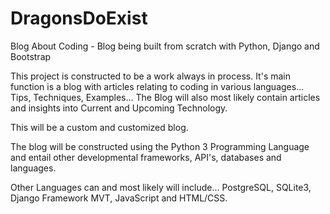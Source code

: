 # DragonsDoExist
Blog About Coding - Blog being built from scratch with Python, Django and Bootstrap

This project is constructed to be a work always in process.  It's main function is a blog with articles relating to coding in various languages...  Tips, Techniques, Examples...  The Blog will also most likely contain articles and insights into Current and Upcoming Technology.  

This will be a custom and customized blog.

The blog will be constructed using the Python 3 Programming Language and entail other developmental frameworks, API's, databases and languages.

Other Languages can and most likely will include...  PostgreSQL, SQLite3, Django Framework MVT, JavaScript and HTML/CSS.

